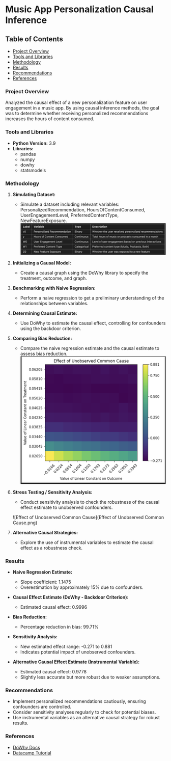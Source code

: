 # Music App  Personalization Causal Inference

## Table of Contents
- [Project Overview](#project-overview)
- [Tools and Libraries](#tools-and-libraries)
- [Methodology](#methodology)
- [Results](#results)
- [Recommendations](#recommendations)
- [References](#references)

### Project Overview
Analyzed the causal effect of a new personalization feature on user engagement in a music app. By using causal inference methods, the goal was to determine whether receiving personalized recommendations increases the hours of content consumed.

### Tools and Libraries
- **Python Version:** 3.9
- **Libraries:**
  - pandas
  - numpy
  - dowhy
  - statsmodels

### Methodology
1. **Simulating Dataset:**
   - Simulate a dataset including relevant variables: PersonalizedRecommendation, HoursOfContentConsumed, UserEngagementLevel, PreferredContentType, NewFeatureExposure.
    ![Variable Table](variable_table.png)
   
2. **Initializing a Causal Model:**
   - Create a causal graph using the DoWhy library to specify the treatment, outcome, and graph.

3. **Benchmarking with Naive Regression:**
   - Perform a naive regression to get a preliminary understanding of the relationships between variables.

4. **Determining Causal Estimate:**
   - Use DoWhy to estimate the causal effect, controlling for confounders using the backdoor criterion.

5. **Comparing Bias Reduction:**
   - Compare the naive regression estimate and the causal estimate to assess bias reduction.
   ![Effect of Unobserved Common Cause](Effect_of_Unobserved_Common_Cause.png)

6. **Stress Testing / Sensitivity Analysis:**
   - Conduct sensitivity analysis to check the robustness of the causal effect estimate to unobserved confounders.
   
   ![Effect of Unobserved Common Cause](Effect of Unobserved Common Cause.png)

7. **Alternative Causal Strategies:**
   - Explore the use of instrumental variables to estimate the causal effect as a robustness check.

### Results
- **Naive Regression Estimate:**
  - Slope coefficient: 1.1475
  - Overestimation by approximately 15% due to confounders.
  
- **Causal Effect Estimate (DoWhy - Backdoor Criterion):**
  - Estimated causal effect: 0.9996
  
- **Bias Reduction:**
  - Percentage reduction in bias: 99.71%
  
- **Sensitivity Analysis:**
  - New estimated effect range: -0.271 to 0.881
  - Indicates potential impact of unobserved confounders.
  
- **Alternative Causal Effect Estimate (Instrumental Variable):**
  - Estimated causal effect: 0.9778
  - Slightly less accurate but more robust due to weaker assumptions.

### Recommendations
- Implement personalized recommendations cautiously, ensuring confounders are controlled.
- Consider sensitivity analyses regularly to check for potential biases.
- Use instrumental variables as an alternative causal strategy for robust results.

### References
- [DoWhy Docs](https://www.pywhy.org/dowhy/v0.11.1/)
- [Datacamp Tutorial](https://www.datacamp.com/tutorial/intro-to-causal-ai-using-the-dowhy-library-in-python)


